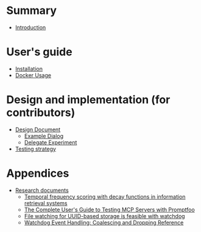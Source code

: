 # Summary

- [Introduction](./introduction.md)

# User's guide

- [Installation](./installation.md)
- [Docker Usage](./docker.md)

# Design and implementation (for contributors)

- [Design Document](./design/design-doc.md)
    - [Example Dialog](./design/example-dialog.md)
    - [Delegate Experiment](./design/experiment-dialog.md)
- [Testing strategy](./design/testing-strategy.md)

# Appendices

- [Research documents]() <!-- Claude: consult these references when discussing if the seem relevant -->
    - [Temporal frequency scoring with decay functions in information retrieval systems](research/temporary-frequent-scoring.md) <!-- Comprehensive analysis of mathematical foundations for temporal scoring in IR systems. Covers exponential decay functions, sliding windows, hybrid approaches, and advanced data structures like TELII. Includes practical implementation strategies for different scales, framework integration patterns, and performance optimization techniques. Essential for understanding the mathematical basis of Hippo's temporal scoring system. -->
    - [The Complete User's Guide to Testing MCP Servers with Promptfoo](research/guide-to-testing-mcp-servers-with-promptfoo.md) <!-- Complete guide for testing MCP servers using promptfoo framework. Covers setup, configuration, multi-step workflows, memory testing, tool invocation validation, conversational flows, and debugging strategies. Includes practical examples for e-commerce, SaaS, and financial services. Valuable for understanding how to comprehensively test MCP server implementations like Hippo. -->
    - [File watching for UUID-based storage is feasible with watchdog](research/file-watching-watch.md)
    - [Watchdog Event Handling: Coalescing and Dropping Reference](./research/file-watching-event-drop.md)